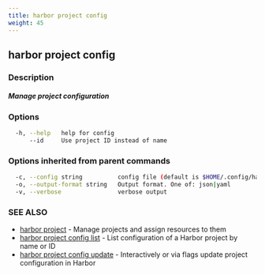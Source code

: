 ```yaml
---
title: harbor project config
weight: 45
---
```

## harbor project config

### Description

##### Manage project configuration

### Options

```sh
  -h, --help   help for config
      --id     Use project ID instead of name
```

### Options inherited from parent commands

```sh
  -c, --config string          config file (default is $HOME/.config/harbor-cli/config.yaml)
  -o, --output-format string   Output format. One of: json|yaml
  -v, --verbose                verbose output
```

### SEE ALSO

* [harbor project](harbor-project.md)	 - Manage projects and assign resources to them
* [harbor project config list](harbor-project-config-list.md)	 - List configuration of a Harbor project by name or ID
* [harbor project config update](harbor-project-config-update.md)	 - Interactively or via flags update project configuration in Harbor

